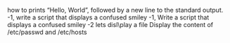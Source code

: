 how to prints “Hello, World”, followed by a new line to the standard output.
-1, write a script that displays a confused smiley
-1, Write a script that displays a confused smiley
-2 lets disl\play a file
Display the content of /etc/passwd and /etc/hosts
